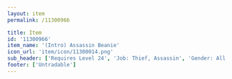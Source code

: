 ```yaml
---
layout: item
permalink: /11300966

title: Item
id: '11300966'
item_name: '(Intro) Assassin Beanie'
icon_url: 'item/icon/11300014.png'
sub_header: ['Requires Level 24', 'Job: Thief, Assassin', 'Gender: All']
footer: ['Untradable']
---
```


